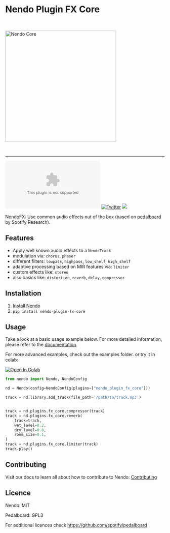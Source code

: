 # Nendo Plugin FX Core

<br>
<p align="left">
    <img src="https://okio.ai/docs/assets/nendo_core_logo.png" width="350" alt="Nendo Core">
</p>
<br>

---

![Documentation](https://img.shields.io/website/https/nendo.ai)
[![Twitter](https://img.shields.io/twitter/url/https/twitter.com/okio_ai.svg?style=social&label=Follow%20%40okio_ai)](https://twitter.com/okio_ai) [![](https://dcbadge.vercel.app/api/server/XpkUsjwXTp?compact=true&style=flat)](https://discord.gg/XpkUsjwXTp)

NendoFX: Use common audio effects out of the box (based on [pedalboard](https://github.com/spotify/pedalboard) by Spotify Research).

## Features

- Apply well known audio effects to a `NendoTrack`
- modulation via: `chorus`, `phaser`
- different filters: `lowpass`, `highpass`, `low_shelf`, `high_shelf`
- adaptive processing based on MIR features via: `limiter`
- custom effects like: `stereo`
- also basics like: `distortion`, `reverb`, `delay`, `compressor`

## Installation

1. [Install Nendo](https://github.com/okio-ai/nendo#installation)
2. `pip install nendo-plugin-fx-core`

## Usage

Take a look at a basic usage example below.
For more detailed information, please refer to the [documentation](https://okio.ai/docs/plugins).

For more advanced examples, check out the examples folder.
or try it in colab:

<a target="_blank" href="https://colab.research.google.com/drive/1wSGM2lhgP1z8gL2cVOErzot9m9AJ1zCU?usp=sharing">
    <img src="https://colab.research.google.com/assets/colab-badge.svg" alt="Open In Colab"/>
</a>

```python
from nendo import Nendo, NendoConfig

nd = Nendo(config=NendoConfig(plugins=["nendo_plugin_fx_core"]))

track = nd.library.add_track(file_path='/path/to/track.mp3')


track = nd.plugins.fx_core.compressor(track)
track = nd.plugins.fx_core.reverb(
    track=track,
    wet_level=0.2,
    dry_level=0.8,
    room_size=0.1,
)
track = nd.plugins.fx_core.limiter(track)
track.play()
```

## Contributing

Visit our docs to learn all about how to contribute to Nendo: [Contributing](https://okio.ai/docs/contributing/)

## Licence

Nendo: MIT

Pedalboard: GPL3

For additional licences check https://github.com/spotify/pedalboard